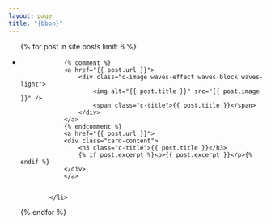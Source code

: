```yaml
---
layout: page
title: "{bbon}"
---
```

<div id="posts">
<ul>
{% for post in site.posts limit: 6 %}
		<li>

			
				{% comment %}
				<a href="{{ post.url }}">
					<div class="c-image waves-effect waves-block waves-light">
						<img alt="{{ post.title }}" src="{{ post.image }}" />
						<span class="c-title">{{ post.title }}</span>
					</div>
				</a>
				{% endcomment %}
				<a href="{{ post.url }}">
				<div class="card-content">
					<h3 class="c-title">{{ post.title }}</h3>
					{% if post.excerpt %}<p>{{ post.excerpt }}</p>{% endif %}
				</div>
				</a>
				
			
			</li>
{% endfor %}
</ul>
</div>